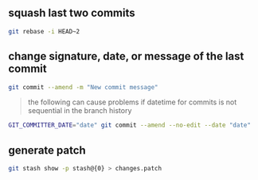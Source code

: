 ## squash last two commits

```sh
git rebase -i HEAD~2
```

<!-- then make sure prefix is `pick` for the commit you want to keep preserved. rest, `s` -->

## change signature, date, or message of the last commit

```sh
git commit --amend -m "New commit message"
```

> the following can cause problems if datetime for commits is not sequential in the branch history

```sh
GIT_COMMITTER_DATE="date" git commit --amend --no-edit --date "date"
```

## generate patch

```sh
git stash show -p stash@{0} > changes.patch
```

